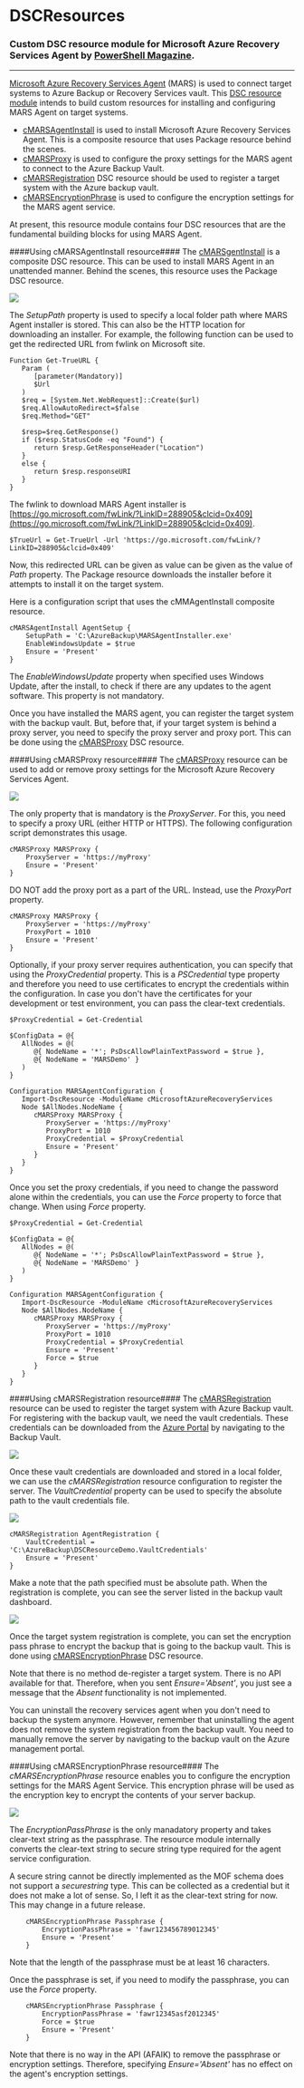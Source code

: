 # DSCResources #
### Custom DSC resource module for Microsoft Azure Recovery Services Agent by [PowerShell Magazine](http://www.powershellmagazine.com "PowerShell Magazine"). ###

----------

[Microsoft Azure Recovery Services Agent](http://azure.microsoft.com/en-in/documentation/articles/backup-configure-vault/) (MARS) is used to connect target systems to Azure Backup or Recovery Services vault. This [DSC resource module](https://github.com/rchaganti/DSCResources/tree/master/cMicrosoftAzureRecoveryServices) intends to build custom resources for installing and configuring MARS Agent on target systems.

- [cMARSAgentInstall](https://github.com/rchaganti/DSCResources/tree/master/cMicrosoftAzureRecoveryServices/DSCResources/cMARSAgentInstall) is used to install Microsoft Azure Recovery Services Agent. This is a composite resource that uses Package resource behind the scenes.
- [cMARSProxy](https://github.com/rchaganti/DSCResources/tree/master/cMicrosoftAzureRecoveryServices/DSCResources/cMARSProxy) is used to configure the proxy settings for the MARS agent to connect to the Azure Backup Vault.
- [cMARSRegistration](https://github.com/rchaganti/DSCResources/tree/master/cMicrosoftAzureRecoveryServices/DSCResources/cMARSRegistration) DSC resource should be used to register a target system with the Azure backup vault.
- [cMARSEncryptionPhrase](https://github.com/rchaganti/DSCResources/tree/master/cMicrosoftAzureRecoveryServices/DSCResources/cMARSEncryptionPhrase) is used to configure the encryption settings for the MARS agent service.

At present, this resource module contains four DSC resources that are the fundamental building blocks for using MARS Agent.

####Using cMARSAgentInstall resource####
The [cMARSgentInstall](https://github.com/rchaganti/DSCResources/tree/master/cMicrosoftAzureRecoveryServices/DSCResources/cMARSAgentInstall) is a composite DSC resource. This can be used to install MARS Agent in an unattended manner. Behind the scenes, this resource uses the Package DSC resource.

![](http://i.imgur.com/DsqnEob.png)

The *SetupPath* property is used to specify a local folder path where MARS Agent installer is stored. This can also be the HTTP location for downloading an installer. For example, the following function can be used to get the redirected URL from fwlink on Microsoft site.

    Function Get-TrueURL {   
       Param (
          [parameter(Mandatory)]
          $Url
       )
       $req = [System.Net.WebRequest]::Create($url)
       $req.AllowAutoRedirect=$false
       $req.Method="GET"
    
       $resp=$req.GetResponse()
       if ($resp.StatusCode -eq "Found") {
          return $resp.GetResponseHeader("Location")
       }   
       else {
          return $resp.responseURI
       }
    }

The fwlink to download MARS Agent installer is [https://go.microsoft.com/fwLink/?LinkID=288905&clcid=0x409](https://go.microsoft.com/fwLink/?LinkID=288905&clcid=0x409).

    $TrueUrl = Get-TrueUrl -Url 'https://go.microsoft.com/fwLink/?LinkID=288905&clcid=0x409'

Now, this redirected URL can be given as value can be given as the value of *Path* property. The Package resource downloads the installer before it attempts to install it on the target system.

Here is a configuration script that uses the cMMAgentInstall composite resource.

    cMARSAgentInstall AgentSetup {
    	SetupPath = 'C:\AzureBackup\MARSAgentInstaller.exe'
    	EnableWindowsUpdate = $true
    	Ensure = 'Present'
    }

The *EnableWindowsUpdate* property when specified uses Windows Update, after the install, to check if there are any updates to the agent software. This property is not mandatory.

Once you have installed the MARS agent, you can register the target system with the backup vault. But, before that, if your target system is behind a proxy server, you need to specify the proxy server and proxy port. This can be done using the [cMARSProxy](https://github.com/rchaganti/DSCResources/tree/master/cMicrosoftAzureRecoveryServices/DSCResources/cMARSProxy) DSC resource. 

####Using cMARSProxy resource####
The [cMARSProxy](https://github.com/rchaganti/DSCResources/tree/master/cMicrosoftAzureRecoveryServices/DSCResources/cMARSProxy) resource can be used to add or remove proxy settings for the Microsoft Azure Recovery Services Agent.

![](http://i.imgur.com/GlIFg7B.png)

The only property that is mandatory is the *ProxyServer*. For this, you need to specify a proxy URL (either HTTP or HTTPS). The following configuration script demonstrates this usage.

    cMARSProxy MARSProxy {
        ProxyServer = 'https://myProxy'
        Ensure = 'Present'
    }

DO NOT add the proxy port as a part of the URL. Instead, use the *ProxyPort* property. 

    cMARSProxy MARSProxy {
        ProxyServer = 'https://myProxy'
        ProxyPort = 1010
        Ensure = 'Present'
    }

Optionally, if your proxy server requires authentication, you can specify that using the *ProxyCredential* property. This is a *PSCredential* type property and therefore you need to use certificates to encrypt the credentials within the configuration. In case you don't have the certificates for your development or test environment, you can pass the clear-text credentials.

    $ProxyCredential = Get-Credential
    
    $ConfigData = @{
       AllNodes = @(
          @{ NodeName = '*'; PsDscAllowPlainTextPassword = $true },
          @{ NodeName = 'MARSDemo' }
       )
    }
    
    Configuration MARSAgentConfiguration {
       Import-DscResource -ModuleName cMicrosoftAzureRecoveryServices
       Node $AllNodes.NodeName {
          cMARSProxy MARSProxy {
             ProxyServer = 'https://myProxy'
             ProxyPort = 1010
             ProxyCredential = $ProxyCredential
             Ensure = 'Present'
          }
       }
    }

Once you set the proxy credentials, if you need to change the password alone within the credentials, you can use the *Force* property to force that change. When using *Force* property.

    $ProxyCredential = Get-Credential
    
    $ConfigData = @{
       AllNodes = @(
          @{ NodeName = '*'; PsDscAllowPlainTextPassword = $true },
          @{ NodeName = 'MARSDemo' }
       )
    }
    
    Configuration MARSAgentConfiguration {
       Import-DscResource -ModuleName cMicrosoftAzureRecoveryServices
       Node $AllNodes.NodeName {
          cMARSProxy MARSProxy {
             ProxyServer = 'https://myProxy'
             ProxyPort = 1010
             ProxyCredential = $ProxyCredential
             Ensure = 'Present'
			 Force = $true
          }
       }
    }

####Using cMARSRegistration resource####
The [cMARSRegistration](https://github.com/rchaganti/DSCResources/tree/master/cMicrosoftAzureRecoveryServices/DSCResources/cMARSRegistration) resource can be used to register the target system with Azure Backup vault. For registering with the backup vault, we need the vault credentials. These credentials can be downloaded from the [Azure Portal](http://manage.windowsazure.com) by navigating to the Backup Vault.

![](http://i.imgur.com/72VisGt.png)

Once these vault credentials are downloaded and stored in a local folder, we can use the *cMARSRegistration* resource configuration to register the server. The *VaultCredential* property can be used to specify the absolute path to the vault credentials file.

![](http://i.imgur.com/JVIsUxH.png)

    cMARSRegistration AgentRegistration {
        VaultCredential = 'C:\AzureBackup\DSCResourceDemo.VaultCredentials'
        Ensure = 'Present'
    }

Make a note that the path specified must be absolute path. When the registration is complete, you can see the server listed in the backup vault dashboard.

![](http://i.imgur.com/ogsKhOV.png)

Once the target system registration is complete, you can set the encryption pass phrase to encrypt the backup that is going to the backup vault. This is done using [cMARSEncryptionPhrase](https://github.com/rchaganti/DSCResources/tree/master/cMicrosoftAzureRecoveryServices/DSCResources/cMARSEncryptionPhrase) DSC resource.

Note that there is no method de-register a target system. There is no API available for that. Therefore, when you sent *Ensure='Absent'*, you just see a message that the *Absent* functionality is not implemented.

You can uninstall the recovery services agent when you don't need to backup the system anymore. However, remember that uninstalling the agent does not remove the system registration from the backup vault. You need to manually remove the server by navigating to the backup vault on the Azure management portal.

####Using cMARSEncryptionPhrase resource####
The *cMARSEncryptionPhrase* resource enables you to configure the  encryption settings for the MARS Agent Service. This encryption phrase will be used as the encryption key to encrypt the contents of your server backup.

![](http://i.imgur.com/Yl2gLI5.png)

The *EncryptionPassPhrase* is the only manadatory property and takes clear-text string as the passphrase. The resource module internally converts the clear-text string to secure string type required for the agent service configuration.

A secure string cannot be directly implemented as the MOF schema does not support a *securestring* type. This can be collected as a credential but it does not make a lot of sense. So, I left it as the clear-text string for now. This may change in a future release.

        cMARSEncryptionPhrase Passphrase {
            EncryptionPassPhrase = 'fawr123456789012345'
            Ensure = 'Present'
        }

Note that the length of the passphrase must be at least 16 characters. 

Once the passphrase is set, if you need to modify the passphrase, you can use the *Force* property.

        cMARSEncryptionPhrase Passphrase {
            EncryptionPassPhrase = 'fawr12345asf2012345'
            Force = $true
            Ensure = 'Present'
        }
  
Note that there is no way in the API (AFAIK) to remove the passphrase or encryption settings. Therefore, specifying *Ensure='Absent'* has no effect on the agent's encryption settings.